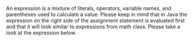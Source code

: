 An expression is a mixture of literals, operators, variable names, and parentheses used to calculate a value. Please keep in mind that in Java the expression on the right side of the assignment statement is evaluated first and that it will look similar to expressions from math class. Please take a look at the expression below.

